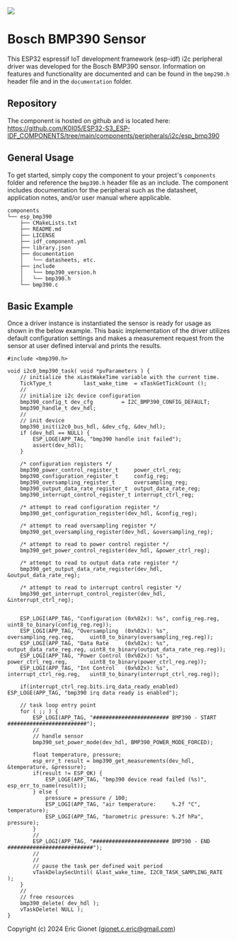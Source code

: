 <a href="https://components.espressif.com/components/k0i05/esp_bmp390">
<img src="https://components.espressif.com/components/k0i05/esp_bmp390/badge.svg" />
</a>

# Bosch BMP390 Sensor
This ESP32 espressif IoT development framework (esp-idf) i2c peripheral driver was developed for the Bosch BMP390 sensor.  Information on features and functionality are documented and can be found in the `bmp290.h` header file and in the `documentation` folder.

## Repository
The component is hosted on github and is located here: https://github.com/K0I05/ESP32-S3_ESP-IDF_COMPONENTS/tree/main/components/peripherals/i2c/esp_bmp390

## General Usage
To get started, simply copy the component to your project's `components` folder and reference the `bmp390.h` header file as an include.  The component includes documentation for the peripheral such as the datasheet, application notes, and/or user manual where applicable.

```
components
└── esp_bmp390
    ├── CMakeLists.txt
    ├── README.md
    ├── LICENSE
    ├── idf_component.yml
    ├── library.json
    ├── documentation
    │   └── datasheets, etc.
    ├── include
    │   └── bmp390_version.h
    │   └── bmp390.h
    └── bmp390.c
```

## Basic Example
Once a driver instance is instantiated the sensor is ready for usage as shown in the below example.   This basic implementation of the driver utilizes default configuration settings and makes a measurement request from the sensor at user defined interval and prints the results.

```
#include <bmp390.h>

void i2c0_bmp390_task( void *pvParameters ) {
    // initialize the xLastWakeTime variable with the current time.
    TickType_t          last_wake_time  = xTaskGetTickCount ();
    //
    // initialize i2c device configuration
    bmp390_config_t dev_cfg         = I2C_BMP390_CONFIG_DEFAULT;
    bmp390_handle_t dev_hdl;
    //
    // init device
    bmp390_init(i2c0_bus_hdl, &dev_cfg, &dev_hdl);
    if (dev_hdl == NULL) {
        ESP_LOGE(APP_TAG, "bmp390 handle init failed");
        assert(dev_hdl);
    }

    /* configuration registers */
    bmp390_power_control_register_t     power_ctrl_reg;
    bmp390_configuration_register_t     config_reg;
    bmp390_oversampling_register_t      oversampling_reg;
    bmp390_output_data_rate_register_t  output_data_rate_reg;
    bmp390_interrupt_control_register_t interrupt_ctrl_reg;

    /* attempt to read configuration register */
    bmp390_get_configuration_register(dev_hdl, &config_reg);

    /* attempt to read oversampling register */
    bmp390_get_oversampling_register(dev_hdl, &oversampling_reg);

    /* attempt to read to power control register */
    bmp390_get_power_control_register(dev_hdl, &power_ctrl_reg);

    /* attempt to read to output data rate register */
    bmp390_get_output_data_rate_register(dev_hdl, &output_data_rate_reg);

    /* attempt to read to interrupt control register */
    bmp390_get_interrupt_control_register(dev_hdl, &interrupt_ctrl_reg);


    ESP_LOGI(APP_TAG, "Configuration (0x%02x): %s", config_reg.reg,           uint8_to_binary(config_reg.reg));
    ESP_LOGI(APP_TAG, "Oversampling  (0x%02x): %s", oversampling_reg.reg,     uint8_to_binary(oversampling_reg.reg));
    ESP_LOGI(APP_TAG, "Data Rate     (0x%02x): %s", output_data_rate_reg.reg, uint8_to_binary(output_data_rate_reg.reg));
    ESP_LOGI(APP_TAG, "Power Control (0x%02x): %s", power_ctrl_reg.reg,       uint8_to_binary(power_ctrl_reg.reg));
    ESP_LOGI(APP_TAG, "Int Control   (0x%02x): %s", interrupt_ctrl_reg.reg,   uint8_to_binary(interrupt_ctrl_reg.reg));

    if(interrupt_ctrl_reg.bits.irq_data_ready_enabled) ESP_LOGE(APP_TAG, "bmp390 irq data ready is enabled");

    // task loop entry point
    for ( ;; ) {
        ESP_LOGI(APP_TAG, "######################## BMP390 - START #########################");
        //
        // handle sensor
        bmp390_set_power_mode(dev_hdl, BMP390_POWER_MODE_FORCED);

        float temperature, pressure;
        esp_err_t result = bmp390_get_measurements(dev_hdl, &temperature, &pressure);
        if(result != ESP_OK) {
            ESP_LOGE(APP_TAG, "bmp390 device read failed (%s)", esp_err_to_name(result));
        } else {
            pressure = pressure / 100;
            ESP_LOGI(APP_TAG, "air temperature:     %.2f °C", temperature);
            ESP_LOGI(APP_TAG, "barometric pressure: %.2f hPa", pressure);
        }
        //
        ESP_LOGI(APP_TAG, "######################## BMP390 - END ###########################");
        //
        //
        // pause the task per defined wait period
        vTaskDelaySecUntil( &last_wake_time, I2C0_TASK_SAMPLING_RATE );
    }
    //
    // free resources
    bmp390_delete( dev_hdl );
    vTaskDelete( NULL );
}
```



Copyright (c) 2024 Eric Gionet (gionet.c.eric@gmail.com)